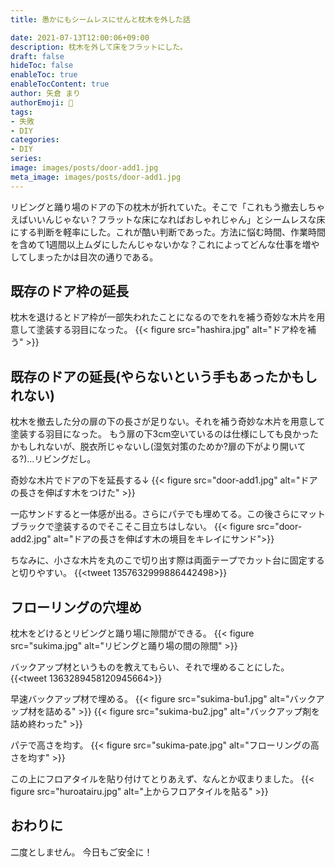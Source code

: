 ```yaml
---
title: 愚かにもシームレスにせんと枕木を外した話

date: 2021-07-13T12:00:06+09:00
description: 枕木を外して床をフラットにした。
draft: false
hideToc: false
enableToc: true
enableTocContent: true
author: 矢倉 まり
authorEmoji: 🦢
tags:
- 失敗
- DIY
categories:
- DIY
series:
image: images/posts/door-add1.jpg
meta_image: images/posts/door-add1.jpg
---
```


リビングと踊り場のドアの下の枕木が折れていた。そこで「これもう撤去しちゃえばいいんじゃない？フラットな床になればおしゃれじゃん」とシームレスな床にする判断を軽率にした。これが酷い判断であった。方法に悩む時間、作業時間を含めて1週間以上ムダにしたんじゃないかな？これによってどんな仕事を増やしてしまったかは目次の通りである。

## 既存のドア枠の延長
枕木を退けるとドア枠が一部失われたことになるのでをれを補う奇妙な木片を用意して塗装する羽目になった。
{{< figure src="hashira.jpg" alt="ドア枠を補う" >}}

## 既存のドアの延長(やらないという手もあったかもしれない)
枕木を撤去した分の扉の下の長さが足りない。それを補う奇妙な木片を用意して塗装する羽目になった。
もう扉の下3cm空いているのは仕様にしても良かったかもしれないが、脱衣所じゃないし(湿気対策のためか?扉の下がより開いてる?)…リビングだし。

奇妙な木片でドアの下を延長する↓
{{< figure src="door-add1.jpg" alt="ドアの長さを伸ばす木をつけた" >}}

一応サンドすると一体感が出る。さらにパテでも埋めてる。この後さらにマットブラックで塗装するのでそこそこ目立ちはしない。
{{< figure src="door-add2.jpg" alt="ドアの長さを伸ばす木の境目をキレイにサンド">}}

ちなみに、小さな木片を丸のこで切り出す際は両面テープでカット台に固定すると切りやすい。
{{<tweet 1357632999886442498>}}

## フローリングの穴埋め
枕木をどけるとリビングと踊り場に隙間ができる。
{{< figure src="sukima.jpg" alt="リビングと踊り場の間の隙間" >}}

バックアップ材というものを教えてもらい、それで埋めることにした。
{{<tweet 1363289458120945664>}}

早速バックアップ材で埋める。
{{< figure src="sukima-bu1.jpg" alt="バックアップ材を詰める" >}}
{{< figure src="sukima-bu2.jpg" alt="バックアップ剤を詰め終わった" >}}

パテで高さを均す。
{{< figure src="sukima-pate.jpg" alt="フローリングの高さを均す" >}}

この上にフロアタイルを貼り付けてとりあえず、なんとか収まりました。
{{< figure src="huroatairu.jpg" alt="上からフロアタイルを貼る" >}}

## おわりに
二度としません。
今日もご安全に！